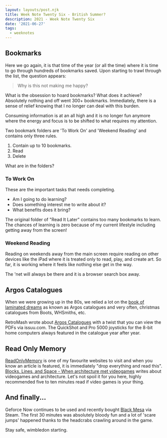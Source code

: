 ```yaml
---
layout: layouts/post.njk
title: Week Note Twenty Six - British Summer?
description: 2021 - Week Note Twenty Six
date: '2021-06-27'
tags:
  - weeknotes
---
```


## Bookmarks

Here we go again, it is that time of the year (or all the time) where it is time to go through hundreds of bookmarks saved. Upon starting to trawl through the list, the question appears:

> Why is this not making me happy?

What is the obsession to hoard bookmarks? What does it achieve? Absolutely nothing and off went 300+ bookmarks. Immediately, there is a sense of relief knowing that I no longer can deal with this burden.

Consuming information is at an all high and it is no longer fun anymore where the energy and focus is to be shifted to what requires my attention.

Two bookmark folders are 'To Work On' and 'Weekend Reading' and contains only three rules.

1) Contain up to 10 bookmarks.
2) Read
3) Delete

What are in the folders?

### To Work On

These are the important tasks that needs completing.

+ Am I going to do learning?
+ Does something interest me to write about it?
+ What benefits does it bring?

The original folder of "Read It Later" contains too many bookmarks to learn. The chances of learning is zero because of my current lifestyle including getting away from the screen!

### Weekend Reading

Reading on weekends away from the main screen require reading on other devices like the iPad where it is treated only to read, play, and create art. So far, it is working where it feels like nothing else get in the way.

The 'net will always be there and it is a browser search box away.

## Argos Catalogues

When we were growing up in the 80s, we relied a lot on the [book of laminated dreams](https://www.urbandictionary.com/define.php?term=laminated%20book%20of%20dreams) as known as Argos catalogues and very often, christmas catalogues from Boots, WHSmiths, etc.

RetroMash wrote about [Argos Catalogues](https://retromash.com/argos/) with a twist that you can view the PDFs via issuu.com. The QuickShot and Pro 5000 joysticks for the 8-bit home computers always featured in the catalogue year after year.

## Read Only Memory

[ReadOnlyMemory](https://readonlymemory.vg/) is one of my favourite websites to visit and when you know an article is featured, it is immediately "drop everything and read this". [Blocks, Lines, and Space - When architecture met videogames](https://readonlymemory.vg/blocks-lines-and-space/) writes about videogames and architecture. Let's not spoil it for you here, highly recommended five to ten minutes read if video games is your thing.

## And finally...

Geforce Now continues to be used and recently bought [Black Mesa](https://store.steampowered.com/app/362890/Black_Mesa/) via Steam. The first 30 minutes was absolutely bloody fun and a lot of 'scare jumps' happened thanks to the headcrabs crawling around in the game.

Stay safe, wimbledon starting.